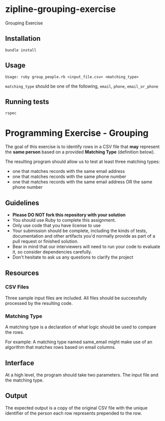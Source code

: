 # zipline-grouping-exercise

Grouping Exercise

## Installation

```
bundle install
```

## Usage

```
Usage: ruby group_people.rb <input_file.csv> <matching_type>
```

`matching_type` should be one of the following, `email`, `phone`, `email_or_phone`

## Running tests

```
rspec
```

# Programming Exercise - Grouping

The goal of this exercise is to identify rows in a CSV file that
**may** represent the **same person** based on a provided **Matching Type** (definition below).

The resulting program should allow us to test at least three matching types:

- one that matches records with the same email address
- one that matches records with the same phone number
- one that matches records with the same email address OR the same phone number

## Guidelines

- **Please DO NOT fork this repository with your solution**
- You should use Ruby to complete this assignment.
- Only use code that you have license to use
- Your submission should be complete, including the kinds of tests, documentation and other artifacts you'd normally provide as part of a pull request or finished solution.
- Bear in mind that our interviewers will need to run your code to evaluate it, so consider dependencies carefully.
- Don't hesitate to ask us any questions to clarify the project

## Resources

### CSV Files

Three sample input files are included. All files should be successfully
processed by the resulting code.

### Matching Type

A matching type is a declaration of what logic should be used to compare the rows.

For example: A matching type named same_email might make use of an algorithm that
matches rows based on email columns.

## Interface

At a high level, the program should take two parameters. The input file
and the matching type.

## Output

The expected output is a copy of the original CSV file with the unique
identifier of the person each row represents prepended to the row.
